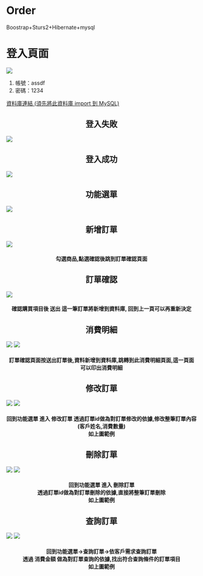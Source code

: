 # Order
Boostrap+Sturs2+Hibernate+mysql

<h1 align="center>簡易訂單管理系統</h1>
<h2 align="center">登入頁面</h2>

<img src="https://github.com/Troy0718/Order/blob/main/作品畫面/首頁.png">


<ol>
  <li>帳號：assdf</li>
  <li>密碼：1234</li>
</ol>
<a href="https://github.com/Troy0718/Order/tree/main/sql_script(database)">資料庫連結 (須先將此資料庫 import 到 MySQL)</a>

<h2 align="center">登入失敗</h2>
<img src="https://github.com/Troy0718/Order/blob/main/作品畫面/登入失敗.png">

<h2 align="center">登入成功</h2>
<img src="https://github.com/Troy0718/Order/blob/main/作品畫面/登入成功.png">

<h2 align="center">功能選單</h2>
<img src="https://github.com/Troy0718/Order/blob/main/作品畫面/功能選單.png">

<h2 align="center">新增訂單</h2>
<img src="https://github.com/Troy0718/Order/blob/main/作品畫面/訂單頁面.png">
<h4 align="center">勾選商品,點選確認後跳到訂單確認頁面</h4>

<h2 align="center">訂單確認</h2>
<img src="https://github.com/Troy0718/Order/blob/main/作品畫面/訂單確認.png">
<h4 align="center">確認購買項目後 送出 這一筆訂單將新增到資料庫, 回到上一頁可以再重新決定<h4>

<h2 align="center">消費明細</h2>
<img src="https://github.com/Troy0718/Order/blob/main/作品畫面/消費明細.png">
<img src="https://github.com/Troy0718/Order/blob/main/作品畫面/列印結果.png">
<h4 align="center">訂單確認頁面按送出訂單後,資料新增到資料庫,跳轉到此消費明細頁面,這一頁面可以印出消費明細<h4>




<h2 align="center">修改訂單</h2>
<img src="https://github.com/Troy0718/Order/blob/main/作品畫面/修改訂單.png">
<img src="https://github.com/Troy0718/Order/blob/main/作品畫面/修改完成.png">
<h4 align="center">
回到功能選單 進入 修改訂單
透過訂單id做為對訂單修改的依據,修改整筆訂單內容(客戶姓名,消費數量)<br> 
如上圖範例<br>
</h4>

<h2 align="center">刪除訂單</h2>
<img src="https://github.com/Troy0718/Order/blob/main/作品畫面/刪除訂單.png">
<img src="https://github.com/Troy0718/Order/blob/main/作品畫面/刪除完成.png">
<h4 align="center">
回到功能選單 進入 刪除訂單<br>
透過訂單id做為對訂單刪除的依據,直接將整筆訂單刪除<br> 
如上圖範例<br>
</h4>

<h2 align="center">查詢訂單</h2>
<img src="https://github.com/Troy0718/Order/blob/main/作品畫面/訂單查詢.png">
<img src="https://github.com/Troy0718/Order/blob/main/作品畫面/查詢結果.png">
<h4 align="center">
回到功能選單->查詢訂單->依客戶需求查詢訂單 <br>
透過 消費金額 做為對訂單查詢的依據,找出符合查詢條件的訂單項目<br> 
如上圖範例 
</h4>









